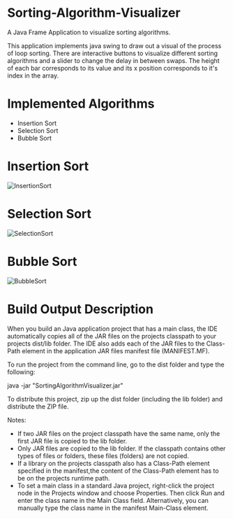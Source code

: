 # Sorting-Algorithm-Visualizer
A Java Frame Application to visualize sorting algorithms.

This application implements java swing to draw out a visual of the process of loop sorting. There are interactive buttons to visualize different sorting algorithms and a slider to change the delay in between swaps. The height of each bar corresponds to its value and its x position corresponds to it's index in the array.

# Implemented Algorithms
- Insertion Sort
- Selection Sort
- Bubble Sort

# Insertion Sort
![InsertionSort](https://user-images.githubusercontent.com/96448477/209458879-c9d59038-6dc2-4cf1-b380-e59b9161fb7e.gif)

# Selection Sort
![SelectionSort](https://user-images.githubusercontent.com/96448477/209458885-ec15216c-4184-4a28-aac7-0670d7d679ce.gif)

# Bubble Sort
![BubbleSort](https://user-images.githubusercontent.com/96448477/209458891-b9441f5c-fb28-434f-a625-469d5e7d307b.gif)

# Build Output Description
When you build an Java application project that has a main class, the IDE
automatically copies all of the JAR
files on the projects classpath to your projects dist/lib folder. The IDE
also adds each of the JAR files to the Class-Path element in the application
JAR files manifest file (MANIFEST.MF).

To run the project from the command line, go to the dist folder and
type the following:

java -jar "SortingAlgorithmVisualizer.jar" 

To distribute this project, zip up the dist folder (including the lib folder)
and distribute the ZIP file.

Notes:

* If two JAR files on the project classpath have the same name, only the first
JAR file is copied to the lib folder.
* Only JAR files are copied to the lib folder.
If the classpath contains other types of files or folders, these files (folders)
are not copied.
* If a library on the projects classpath also has a Class-Path element
specified in the manifest,the content of the Class-Path element has to be on
the projects runtime path.
* To set a main class in a standard Java project, right-click the project node
in the Projects window and choose Properties. Then click Run and enter the
class name in the Main Class field. Alternatively, you can manually type the
class name in the manifest Main-Class element.
